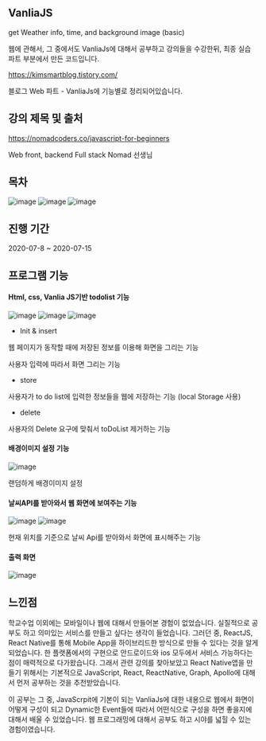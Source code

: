 ## VanliaJS
get Weather info, time, and background image (basic)


웹에 관해서, 그 중에서도 VanliaJs에 대해서 공부하고 강의들을 수강한뒤, 최종 실습 파트 부분에서 만든 코드입니다.

https://kimsmartblog.tistory.com/

블로그 Web 파트 - VanliaJs에 기능별로 정리되어있습니다.


## 강의 제목 및 출처
https://nomadcoders.co/javascript-for-beginners

Web front, backend Full stack Nomad 선생님

## 목차

![image](https://user-images.githubusercontent.com/44837403/114271546-df54ca00-9a4c-11eb-97ad-5c9c9071c195.png)
![image](https://user-images.githubusercontent.com/44837403/114271548-e4197e00-9a4c-11eb-838d-bf1d0272e49d.png)
![image](https://user-images.githubusercontent.com/44837403/114271555-e8de3200-9a4c-11eb-9431-3cee3fa2c515.png)


## 진행 기간
2020-07-8 ~ 2020-07-15

## 프로그램 기능

#### Html, css, Vanlia JS기반 todolist 기능
![image](https://user-images.githubusercontent.com/44837403/114271437-4f168500-9a4c-11eb-8bc8-f4d8bf72cf1e.png)
![image](https://user-images.githubusercontent.com/44837403/114271447-5a69b080-9a4c-11eb-9955-d01a91d076c3.png)
![image](https://user-images.githubusercontent.com/44837403/114271452-635a8200-9a4c-11eb-9133-487ac2bb8d54.png)


- Init & insert

웹 페이지가 동작할 때에 저장된 정보를 이용해 화면을 그리는 기능

사용자 입력에 따라서 화면 그리는 기능

- store

사용자가 to do list에 입력한 정보들을 웹에 저장하는 기능 (local Storage 사용)


- delete

사용자의 Delete 요구에 맞춰서 toDoList 제거하는 기능


#### 배경이미지 설정 기능

![image](https://user-images.githubusercontent.com/44837403/114271463-71a89e00-9a4c-11eb-9297-51dd95f655a4.png)

랜덤하게 배경이미지 설정

#### 날씨API를 받아와서 웹 화면에 보여주는 기능
![image](https://user-images.githubusercontent.com/44837403/114271491-94d34d80-9a4c-11eb-9c83-02a3493be0ed.png)
![image](https://user-images.githubusercontent.com/44837403/114271516-a7e61d80-9a4c-11eb-8567-c3d6009eec8a.png)


현재 위치를 기준으로 날씨 Api를 받아와서 화면에 표시해주는 기능  

#### 출력 화면 
![image](https://user-images.githubusercontent.com/44837403/114271533-c5b38280-9a4c-11eb-98c0-53f28d7eb6fa.png)



## 느낀점

 학교수업 이외에는 모바일이나 웹에 대해서 만들어본 경험이 없었습니다. 실질적으로 공부도 하고 의미있는 서비스를 만들고 싶다는 생각이 들었습니다.
그러던 중, ReactJS, React Native를 통해 Mobile App을 하이브리드한 방식으로 만들 수 있다는 것을 알게 되었습니다.
한 플랫폼에서의 구현으로 안드로이드와 ios 모두에서 서비스 가능하다는 점이 매력적으로 다가왔습니다.
 그래서 관련 강의를 찾아보았고 React Native앱을 만들기 위해서는 기본적으로 JavaScript, React, ReactNative, Graph, Apollo에 대해서 먼저 공부하는 것을 추천받았습니다.
  
  이 공부는 그 중, JavaScrpit에 기본이 되는 VanliaJs에 대한 내용으로 웹에서 화면이 어떻게 구성이
되고 Dynamic한 Event들에 따라서 어떤식으로 구성을 하면 좋을지에 대해서 배울 수 있었습니다.
웹 프로그래밍에 대해서 공부도 하고 시야를 넓힐 수 있는 경험이였습니다.






